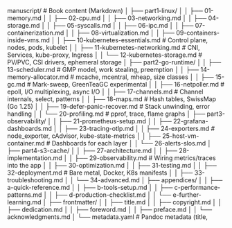 manuscript/               # Book content (Markdown)
│   ├── part1-linux/
│   │   ├── 01-memory.md
│   │   ├── 02-cpu.md
│   │   ├── 03-networking.md
│   │   ├── 04-storage.md
│   │   ├── 05-syscalls.md
│   │   ├── 06-ipc.md
│   │   ├── 07-containerization.md
│   │   ├── 08-virtualization.md
│   │   ├── 09-containers-inside-vms.md
│   │   ├── 10-kubernetes-essentials.md  # Control plane, nodes, pods, kubelet
│   │   ├── 11-kubernetes-networking.md  # CNI, Services, kube-proxy, Ingress
│   │   └── 12-kubernetes-storage.md     # PV/PVC, CSI drivers, ephemeral storage
│   ├── part2-go-runtime/
│   │   ├── 13-scheduler.md              # GMP model, work stealing, preemption
│   │   ├── 14-memory-allocator.md       # mcache, mcentral, mheap, size classes
│   │   ├── 15-gc.md                     # Mark-sweep, GreenTeaGC experimental
│   │   ├── 16-netpoller.md              # epoll, I/O multiplexing, async I/O
│   │   ├── 17-channels.md               # Channel internals, select, patterns
│   │   ├── 18-maps.md                   # Hash tables, SwissMap (Go 1.25)
│   │   ├── 19-defer-panic-recover.md    # Stack unwinding, error handling
│   │   └── 20-profiling.md              # pprof, trace, flame graphs
│   ├── part3-observability/
│   │   ├── 21-prometheus-setup.md
│   │   ├── 22-grafana-dashboards.md
│   │   ├── 23-tracing-otlp.md
│   │   ├── 24-exporters.md              # node_exporter, cAdvisor, kube-state-metrics
│   │   ├── 25-host-vm-container.md      # Dashboards for each layer
│   │   └── 26-alerts-slos.md
│   ├── part4-s3-cache/
│   │   ├── 27-architecture.md
│   │   ├── 28-implementation.md
│   │   ├── 29-observability.md          # Wiring metrics/traces into the app
│   │   ├── 30-optimization.md
│   │   ├── 31-testing.md
│   │   ├── 32-deployment.md             # Bare metal, Docker, K8s manifests
│   │   ├── 33-troubleshooting.md
│   │   └── 34-advanced.md
│   ├── appendices/
│   │   ├── a-quick-reference.md
│   │   ├── b-tools-setup.md
│   │   ├── c-performance-patterns.md
│   │   ├── d-production-checklist.md
│   │   └── e-further-learning.md
│   ├── frontmatter/
│   │   ├── title.md
│   │   ├── copyright.md
│   │   ├── dedication.md
│   │   ├── foreword.md
│   │   ├── preface.md
│   │   └── acknowledgments.md
│   └── metadata.yaml        # Pandoc metadata (title, 